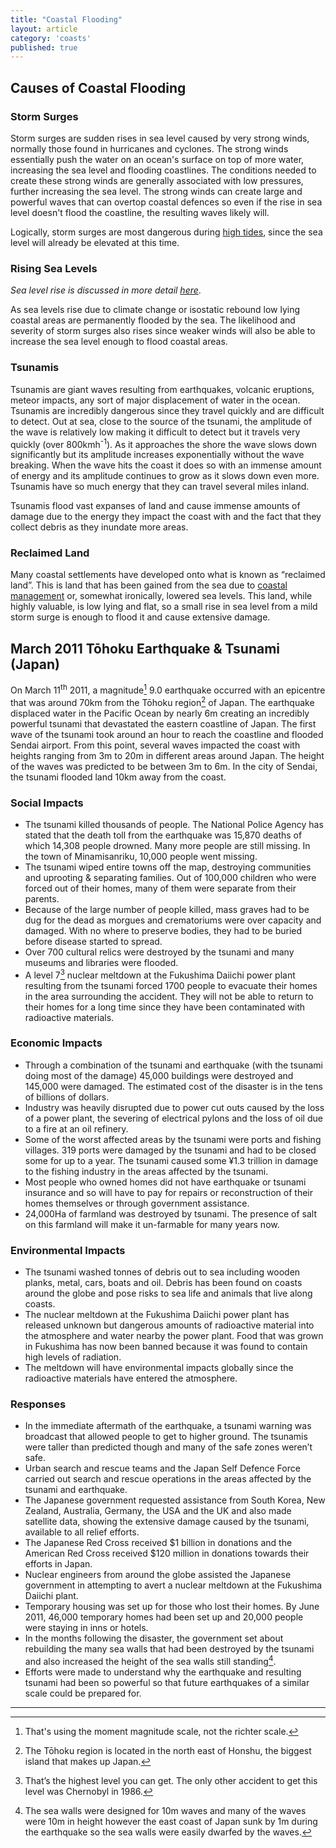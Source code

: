 ```yaml
---
title: "Coastal Flooding"
layout: article
category: 'coasts'
published: true
---
```


## Causes of Coastal Flooding

### Storm Surges

Storm surges are sudden rises in sea level caused by very strong winds, normally those found in hurricanes and cyclones. The strong winds essentially push the water on an ocean's surface on top of more water, increasing the sea level and flooding coastlines. The conditions needed to create these strong winds are generally associated with low pressures, further increasing the sea level. The strong winds can create large and powerful waves that can overtop coastal defences so even if the rise in sea level doesn't flood the coastline, the resulting waves likely will.

Logically, storm surges are most dangerous during [high tides][tides], since the sea level will already be elevated at this time. 

### Rising Sea Levels

_Sea level rise is discussed in more detail [here][sea-level-change]_.

As sea levels rise due to climate change or isostatic rebound low lying coastal areas are permanently flooded by the sea. The likelihood and severity of storm surges also rises since weaker winds will also be able to increase the sea level enough to flood coastal areas. 

### Tsunamis

Tsunamis are giant waves resulting from earthquakes, volcanic eruptions, meteor impacts, any sort of major displacement of water in the ocean. Tsunamis are incredibly dangerous since they travel quickly and are difficult to detect. Out at sea, close to the source of the tsunami, the amplitude of the wave is relatively low making it difficult to detect but it travels very quickly (over 800kmh<sup>-1</sup>). As it approaches the shore the wave slows down significantly but its amplitude increases exponentially without the wave breaking. When the wave hits the coast it does so with an immense amount of energy and its amplitude continues to grow as it slows down even more. Tsunamis have so much energy that they can travel several miles inland.

Tsunamis flood vast expanses of land and cause immense amounts of damage due to the energy they impact the coast with and the fact that they collect debris as they inundate more areas. 

### Reclaimed Land

Many coastal settlements have developed onto what is known as “reclaimed land”. This is land that has been gained from the sea due to [coastal management][coastal-management] or, somewhat ironically, lowered sea levels. This land, while highly valuable, is low lying and flat, so a small rise in sea level from a mild storm surge is enough to flood it and cause extensive damage.

## March 2011 Tōhoku Earthquake & Tsunami (Japan)

On March 11<sup>th</sup> 2011, a magnitude[^1] 9.0 earthquake occurred with an epicentre that was around 70km from the Tōhoku region[^2] of Japan. The earthquake displaced water in the Pacific Ocean by nearly 6m creating an incredibly powerful tsunami that devastated the eastern coastline of Japan. The first wave of the tsunami took around an hour to reach the coastline and flooded Sendai airport. From this point, several waves impacted the coast with heights ranging from 3m to 20m in different areas around Japan. The height of the waves was predicted to be between 3m to 6m. In the city of Sendai, the tsunami flooded land 10km away from the coast.

### Social Impacts

- The tsunami killed thousands of people. The National Police Agency has stated that the death toll from the earthquake was 15,870 deaths of which 14,308 people drowned. Many more people are still missing. In the town of Minamisanriku, 10,000 people went missing.
- The tsunami wiped entire towns off the map, destroying communities and uprooting & separating families. Out of 100,000 children who were forced out of their homes, many of them were separate from their parents. 
- Because of the large number of people killed, mass graves had to be dug for the dead as morgues and crematoriums were over capacity and damaged. With no where to preserve bodies, they had to be buried before disease started to spread. 
-  Over 700 cultural relics were destroyed by the tsunami and many museums and libraries were flooded.
- A level 7[^3] nuclear meltdown at the Fukushima Daiichi power plant resulting from the tsunami forced 1700 people to evacuate their homes in the area surrounding the accident. They will not be able to return to their homes for a long time since they have been contaminated with radioactive materials. 

### Economic Impacts

- Through a combination of the tsunami and earthquake (with the tsunami doing most of the damage) 45,000 buildings were destroyed and 145,000 were damaged. The estimated cost of the disaster is in the tens of billions of dollars. 
- Industry was heavily disrupted due to power cut outs caused by the loss of a power plant, the severing of electrical pylons and the loss of oil due to a fire at an oil refinery. 
- Some of the worst affected areas by the tsunami were ports and fishing villages. 319 ports were damaged by the tsunami and had to be closed some for up to a year. The tsunami caused some ¥1.3 trillion in damage to the fishing industry in the areas affected by the tsunami. 
- Most people who owned homes did not have earthquake or tsunami insurance and so will have to pay for repairs or reconstruction of their homes themselves or through government assistance. 
- 24,000Ha of farmland was destroyed by tsunami. The presence of salt on this farmland will make it un-farmable for many years now. 

### Environmental Impacts

- The tsunami washed tonnes of debris out to sea including wooden planks, metal, cars, boats and oil. Debris has been found on coasts around the globe and pose risks to sea life and animals that live along coasts. 
- The nuclear meltdown at the Fukushima Daiichi power plant has released unknown but dangerous amounts of radioactive material into the atmosphere and water nearby the power plant. Food that was grown in Fukushima has now been banned because it was found to contain high levels of radiation.  
- The meltdown will have environmental impacts globally since the radioactive materials have entered the atmosphere. 

### Responses

- In the immediate aftermath of the earthquake, a tsunami warning was broadcast that allowed people to get to higher ground. The tsunamis were taller than predicted though and many of the safe zones weren’t safe. 
- Urban search and rescue teams and the Japan Self Defence Force carried out search and rescue operations in the areas affected by the tsunami and earthquake. 
- The Japanese government requested assistance from South Korea, New Zealand, Australia, Germany, the USA and the UK and also made satellite data, showing the extensive damage caused by the tsunami, available to all relief efforts.
- The Japanese Red Cross received $1 billion in donations and the American Red Cross received $120 million in donations towards their efforts in Japan. 
- Nuclear engineers from around the globe assisted the Japanese government in attempting to avert a nuclear meltdown at the Fukushima Daiichi plant. 
- Temporary housing was set up for those who lost their homes. By June 2011, 46,000 temporary homes had been set up and 20,000 people were staying in inns or hotels. 
- In the months following the disaster, the government set about rebuilding the many sea walls that had been destroyed by the tsunami and also increased the height of the sea walls still standing[^4].
- Efforts were made to understand why the earthquake and resulting tsunami had been so powerful so that future earthquakes of a similar scale could be prepared for.

---

[^1]: That's using the moment magnitude scale, not the richter scale.   
[^2]: The Tōhoku region is located in the north east of Honshu, the biggest island that makes up Japan.   
[^3]: That’s the highest level you can get. The only other accident to get this level was Chernobyl in 1986.   
[^4]: The sea walls were designed for 10m waves and many of the waves were 10m in height however the east coast of Japan sunk by 1m during the earthquake so the sea walls were easily dwarfed by the waves. 
    
[sea-level-change]: /coasts/sea-level-change/
[coastal-management]: /coasts/coastal-management/
[tides]: /coasts/tides/